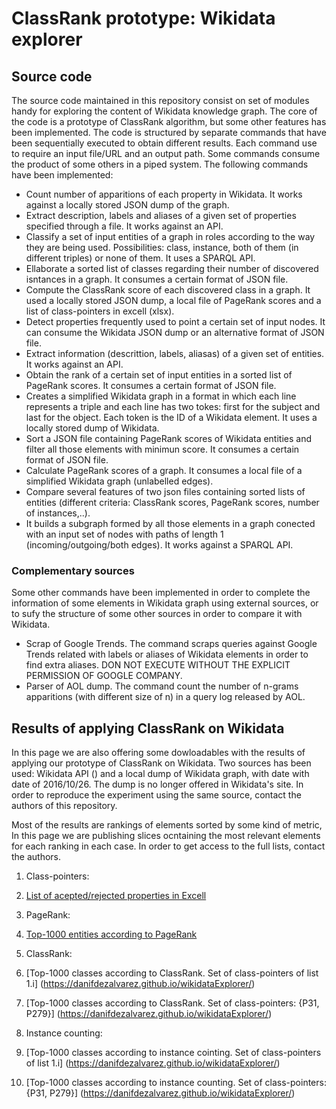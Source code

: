 # ClassRank prototype: Wikidata explorer

## Source code
The source code maintained in this repository consist on set of modules handy for exploring the content of Wikidata knowledge graph. The core of the code is a prototype of ClassRank algorithm, but some other features has been implemented. The code is structured by separate commands that have been sequentially executed to obtain different results. Each command use to require an input file/URL and  an output path. Some commands consume the product of some others in a piped system. The following commands have been implemented:


- Count number of apparitions of each property in Wikidata. It works against a locally stored JSON dump of the graph.
- Extract description, labels and aliases of a given set of properties specified through a file. It works against an API.
- Classify a set of input entities of a graph in roles according to the way they are being used. Possibilities: class, instance, both of them (in different triples) or none of them. It uses a SPARQL API.
- Ellaborate a sorted list of classes regarding their number of discovered isntances in a graph. It consumes a certain format of JSON file.
- Compute the ClassRank score of each discovered class in a graph. It used a locally stored JSON dump, a local file of PageRank scores and a list of class-pointers in excell (xlsx).
- Detect properties frequently used to point a certain set of input nodes. It can consume the Wikidata JSON dump or an alternative format of JSON file.
- Extract information (descrittion, labels, aliasas) of a given set of entities. It works against an API.
- Obtain the rank of a certain set of input entities in a sorted list of PageRank scores. It consumes a certain format of JSON file.
- Creates a simplified Wikidata graph in a format in which each line represents a triple and each line has two tokes: first for the subject and last for the object. Each token is the ID of a Wikidata element. It uses a locally stored dump of Wikidata.
- Sort a JSON file containing PageRank scores of Wikidata entities and filter all those elements with minimun score. It consumes a certain format of JSON file.
- Calculate PageRank scores of a graph. It consumes a local file of a simplified Wikidata graph (unlabelled edges).
- Compare several features of two json files containing sorted lists of entities (different criteria: ClassRank scores, PageRank scores, number of instances,..).
- It builds a subgraph formed by all those elements in a graph conected with an input set of nodes with paths of length 1 (incoming/outgoing/both edges). It works against a SPARQL API.

### Complementary sources
Some other commands have been implemented in order to complete the information of some elements in Wikidata graph using external sources, or to sufy the structure of some other sources in order to compare it with Wikidata.


- Scrap of Google Trends. The command scraps queries against Google Trends related with labels or aliases of Wikidata elements in order to find extra aliases. DON NOT EXECUTE WITHOUT THE EXPLICIT PERMISSION OF GOOGLE COMPANY.
- Parser of AOL dump. The command count the number of n-grams apparitions (with different size of n) in a query log released by AOL.


## Results of applying ClassRank on Wikidata
In this page we are also offering some dowloadables with the results of applying our prototype of ClassRank on Wikidata. Two sources has been used: Wikidata API () and a local dump of Wikidata graph, with date with date of 2016/10/26. The dump is no longer offered in Wikidata's site. In order to reproduce the experiment using the same source, contact the authors of this repository.

Most of the results are rankings of elements sorted by some kind of metric, In this page we are publishing slices ocntaining the most relevant elements for each ranking in each case. In order to get access to the full lists, contact the authors.

1. Class-pointers:
  1. [List of acepted/rejected properties in Excell](https://danifdezalvarez.github.io/wikidataExplorer/)

2. PageRank:
  1. [Top-1000 entities according to PageRank](https://danifdezalvarez.github.io/wikidataExplorer/)

3. ClassRank:
  1. [Top-1000 classes according to ClassRank. Set of class-pointers of list 1.i] (https://danifdezalvarez.github.io/wikidataExplorer/)
  2. [Top-1000 classes according to ClassRank. Set of class-pointers: {P31, P279}] (https://danifdezalvarez.github.io/wikidataExplorer/)

4. Instance counting:
  1. [Top-1000 classes according to instance cointing. Set of class-pointers of list 1.i] (https://danifdezalvarez.github.io/wikidataExplorer/)
  2. [Top-1000 classes according to instance counting. Set of class-pointers: {P31, P279}] (https://danifdezalvarez.github.io/wikidataExplorer/) 
